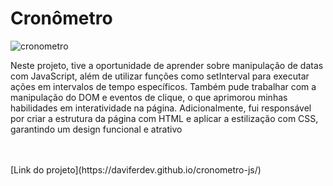 # Cronômetro
![cronometro](https://github.com/user-attachments/assets/d3061cc9-d1d1-45ee-afcc-f8de0381968a)
<br />
<p> Neste projeto, tive a oportunidade de aprender sobre manipulação de datas com JavaScript, além de utilizar funções como setInterval para executar ações em intervalos de tempo específicos. Também pude trabalhar com a manipulação do DOM e eventos de clique, o que aprimorou minhas habilidades em interatividade na página. Adicionalmente, fui responsável por criar a estrutura da página com HTML e aplicar a estilização com CSS, garantindo um design funcional e atrativo</p>
<br />
<br />
[Link do projeto](https://daviferdev.github.io/cronometro-js/)
